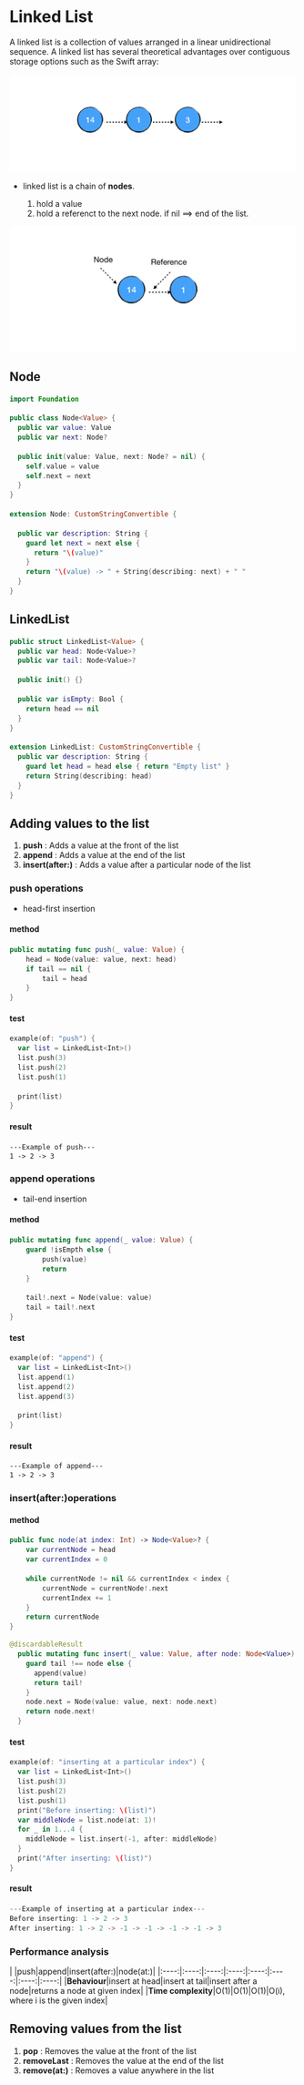 # Linked List

A linked list is a collection of values arranged in a linear unidirectional sequence. A linked list has several theoretical advantages over contiguous storage options such as the Swift array:

![](/image/linkedlist.png)

* linked list is a chain of __nodes__.

	1. hold a value
	2. hold a referenct to the next node. if nil ==> end of the list.


![](/image/linkedlist_node.png)

## Node

```Swift
import Foundation

public class Node<Value> {
  public var value: Value
  public var next: Node?
  
  public init(value: Value, next: Node? = nil) {
    self.value = value
    self.next = next
  }
}

extension Node: CustomStringConvertible {
  
  public var description: String {
    guard let next = next else {
      return "\(value)"
    }
    return "\(value) -> " + String(describing: next) + " "
  }
}
```

## LinkedList

```SWift
public struct LinkedList<Value> {
  public var head: Node<Value>?
  public var tail: Node<Value>?
  
  public init() {}
  
  public var isEmpty: Bool {
    return head == nil
  }  
}

extension LinkedList: CustomStringConvertible {  
  public var description: String {
    guard let head = head else { return "Empty list" }
    return String(describing: head)
  }
}

```

## Adding values to the list

1. __push__ : Adds a value at the front of the list
2. __append__ : Adds a value at the end of the list
3. __insert(after:)__ : Adds a value after a particular node of the list

### push operations

* head-first insertion

#### method

```Swift
public mutating func push(_ value: Value) {
	head = Node(value: value, next: head)
	if tail == nil {
		tail = head
	}
}
```

#### test

```Swift
example(of: "push") {
  var list = LinkedList<Int>()
  list.push(3)
  list.push(2)
  list.push(1)

  print(list)
}
```

#### result 

```
---Example of push---
1 -> 2 -> 3  
```

### append operations

* tail-end insertion

#### method

```Swift
public mutating func append(_ value: Value) {
	guard !isEmpth else {
		push(value)
		return
	}
	
	tail!.next = Node(value: value)
	tail = tail!.next
}
```

#### test

```Swift
example(of: "append") {
  var list = LinkedList<Int>()
  list.append(1)
  list.append(2)
  list.append(3)
  
  print(list)
}
```

#### result 

```
---Example of append---
1 -> 2 -> 3 
```

### insert(after:)operations

#### method

```Swift
public func node(at index: Int) -> Node<Value>? {
	var currentNode = head
	var currentIndex = 0
	
	while currentNode != nil && currentIndex < index {
		currentNode = currentNode!.next
		currentIndex += 1
	}
	return currentNode
}
```

```Swift
@discardableResult
  public mutating func insert(_ value: Value, after node: Node<Value>) -> Node<Value> {
    guard tail !== node else {
      append(value)
      return tail!
    }
    node.next = Node(value: value, next: node.next)
    return node.next!
  }
```


#### test

```Swift
example(of: "inserting at a particular index") {
  var list = LinkedList<Int>()
  list.push(3)
  list.push(2)
  list.push(1)
  print("Before inserting: \(list)")
  var middleNode = list.node(at: 1)!
  for _ in 1...4 {
    middleNode = list.insert(-1, after: middleNode)
  }
  print("After inserting: \(list)")
}
```


#### result

```Swift
---Example of inserting at a particular index---
Before inserting: 1 -> 2 -> 3  
After inserting: 1 -> 2 -> -1 -> -1 -> -1 -> -1 -> 3  
```
### Performance analysis

|    |push|append|insert(after:)|node(at:)|
|:----:|:----:|:----:|:----:|:----:|:----:|:----:|:----:|
|__Behaviour__|insert at head|insert at tail|insert after a node|returns a node at given index|
|__Time complexity__|O(1)|O(1)|O(1)|O(i), where i is the given index|

## Removing values from the list

1. __pop__ : Removes the value at the front of the list
2. __removeLast__ : Removes the value at the end of the list
3. __remove(at:)__ : Removes a value anywhere in the list

